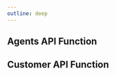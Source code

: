 ```yaml
---
outline: deep
---
```


## Agents API Function
<!--@include: ./_agent_api_function.md-->

## Customer API Function
<!--@include: ./_customer_api_function.md-->
